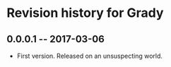 # Revision history for Grady

## 0.0.0.1  -- 2017-03-06

* First version. Released on an unsuspecting world.
